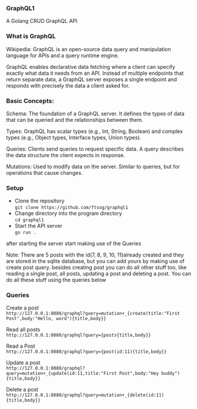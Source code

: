### GraphQL1
A Golang CRUD GraphQL API

### What is GraphQL
Wikipedia: GraphQL is an open-source data query and manipulation language for APIs and a query runtime engine.

GraphQL enables declarative data fetching where a client can specify exactly what data it needs from an API. Instead of multiple endpoints that return separate data, a GraphQL server exposes a single endpoint and responds with precisely the data a client asked for.

### Basic Concepts:
Schema: The foundation of a GraphQL server. It defines the types of data that can be queried and the relationships between them.

Types: GraphQL has scalar types (e.g., Int, String, Boolean) and complex types (e.g., Object types, Interface types, Union types).

Queries: Clients send queries to request specific data. A query describes the data structure the client expects in response.

Mutations: Used to modify data on the server. Similar to queries, but for operations that cause changes.


### Setup
+ Clone the repository\
`git clone https://github.com/ftsog/graphql1`
+ Change directory into the program directory\
`cd graphql1`
+ Start the API server\
`go run .`

after starting the server start making use of the Queries

Note: There are 5 posts with the id(7, 8, 9, 10, 11)already created and they are stored in the sqlite database, but you can add yours by making use of create post query. besides creating post you can do all other stuff too, like reading a single post, all posts, updating a post and deleting a post. You can do all these stuff using the queries below

### Queries
Create a post\
`
http://127.0.0.1:8080/graphql?query=mutation+_{create(title:"First Post",body:"Hello, word"){title,body}}
`

Read all posts\
`
http://127.0.0.1:8080/graphql?query={posts{title,body}}
`

Read a Post\
`
http://127.0.0.1:8080/graphql?query={post(id:11){title,body}}
`

Update a post\
`
http://127.0.0.1:8080/graphql?query=mutation+_{update(id:11,title:"First Post",body:"Hey buddy"){title,body}}
`

Delete a post\
`
http://127.0.0.1:8080/graphql?query=mutation+_{delete(id:11){title,body}}
`
